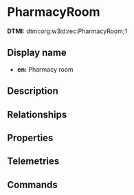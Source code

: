 # PharmacyRoom
**DTMI:** dtmi:org:w3id:rec:PharmacyRoom;1
## Display name
- **en:** Pharmacy room
## Description
## Relationships
## Properties
## Telemetries
## Commands
